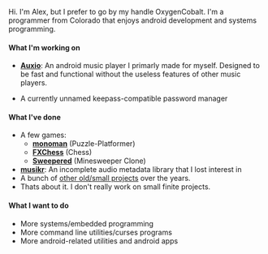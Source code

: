 Hi. I'm Alex, but I prefer to go by my handle OxygenCobalt.
I'm a programmer from Colorado that enjoys android development and systems programming.

#### What I'm working on

- [**Auxio**](https://github.com/OxygenCobalt/Auxio): An android music player I primarly made for myself. Designed to be
fast and functional without the useless features of other music players.

- A currently unnamed keepass-compatible password manager

#### What I've done

- A few games:
  - [**monoman**](https://github.com/OxygenCobalt/monoman) (Puzzle-Platformer)
  - [**FXChess**](https://github.com/OxygenCobalt/FXChess) (Chess)
  - [**Sweepered**](https://github.com/OxygenCobalt/Sweepered) (Minesweeper Clone)
- [**musikr**](https://github.com/OxygenCobalt/musikr): An incomplete audio metadata library that I lost interest in
- A bunch of [other old/small projects](https://github.com/OxygenCobalt/Project-Archive) over the years.
- Thats about it. I don't really work on small finite projects.

#### What I want to do

- More systems/embedded programming
- More command line utilities/curses programs
- More android-related utilities and android apps
